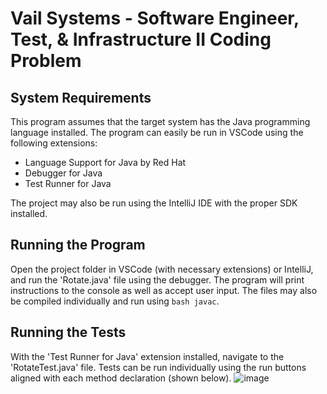 # Vail Systems - Software Engineer, Test, & Infrastructure II Coding Problem

## System Requirements
This program assumes that the target system has the Java programming language installed. The program can easily be run in VSCode using the 
following extensions:
- Language Support for Java by Red Hat
- Debugger for Java
- Test Runner for Java

The project may also be run using the IntelliJ IDE with the proper SDK installed.

## Running the Program
Open the project folder in VSCode (with necessary extensions) or IntelliJ, and run the 'Rotate.java' file using the debugger. The program will print instructions to the console as
well as accept user input. The files may also be compiled individually and run using ```bash
javac```.

## Running the Tests
With the 'Test Runner for Java' extension installed, navigate to the 'RotateTest.java' file. Tests can be run individually using the run buttons aligned
with each method declaration (shown below).
![image](https://github.com/CodeMorgue/VailSys-Coding-Problem/assets/93951201/e5a2af16-7826-4702-9c20-20471d3e1ecb)
